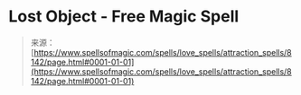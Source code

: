 <!--yml
category: 未分类
date: 2024-06-12 18:43:26
-->

# Lost Object - Free Magic Spell

> 来源：[https://www.spellsofmagic.com/spells/love_spells/attraction_spells/8142/page.html#0001-01-01](https://www.spellsofmagic.com/spells/love_spells/attraction_spells/8142/page.html#0001-01-01)